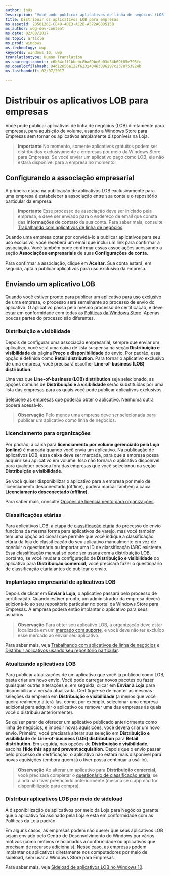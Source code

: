 ```yaml
---
author: jnHs
Description: "Você pode publicar aplicativos de linha de negócios (LOB) diretamente para empresas, para aquisição de volume, usando a Windows Store para Empresas sem tornar os aplicativos amplamente disponíveis na Loja."
title: Distribuir os aplicativos LOB para empresas
ms.assetid: 2050126E-CE49-4DE3-AC2B-A572AC895158
ms.author: wdg-dev-content
ms.date: 02/08/2017
ms.topic: article
ms.prod: windows
ms.technology: uwp
keywords: windows 10, uwp
translationtype: Human Translation
ms.sourcegitcommit: c6b64cff1bbebc8ba69bc6e03d34b69f85e798fc
ms.openlocfilehash: 94d12656a122f623240463886297c2378753924b
ms.lasthandoff: 02/07/2017

---
```


# <a name="distribute-lob-apps-to-enterprises"></a>Distribuir os aplicativos LOB para empresas


Você pode publicar aplicativos de linha de negócios (LOB) diretamente para empresas, para aquisição de volume, usando a Windows Store para Empresas sem tornar os aplicativos amplamente disponíveis na Loja.

> **Importante**  No momento, somente aplicativos gratuitos podem ser distribuídos exclusivamente a empresas por meio da Windows Store para Empresas. Se você enviar um aplicativo pago como LOB, ele não estará disponível para a empresa no momento. 

## <a name="setting-up-the-enterprise-association"></a>Configurando a associação empresarial


A primeira etapa na publicação de aplicativos LOB exclusivamente para uma empresa é estabelecer a associação entre sua conta e o repositório particular da empresa.

> **Importante**  Esse processo de associação deve ser iniciado pela empresa, e deve ser enviado para o endereço de email que consta das **Informações de contato** da sua conta. Para saber mais, consulte [Trabalhando com aplicativos de linha de negócios](http://go.microsoft.com/fwlink/p/?LinkId=698846).

Quando uma empresa optar por convidá-lo a publicar aplicativos para seu uso exclusivo, você receberá um email que inclui um link para confirmar a associação. Você também pode confirmar essas associações acessando a seção **Associações empresariais** de suas **Configurações de conta**.

Para confirmar a associação, clique em **Aceitar**. Sua conta estará, em seguida, apta a publicar aplicativos para uso exclusivo da empresa.

## <a name="submitting-an-lob-app"></a>Enviando um aplicativo LOB


Quando você estiver pronto para publicar um aplicativo para uso exclusivo de uma empresa, o processo será semelhante ao processo de envio do aplicativo. O aplicativo passa pelo mesmo processo de certificação, e deve estar em conformidade com todas as [Políticas da Windows Store](https://msdn.microsoft.com/library/windows/apps/dn764944). Apenas poucas partes do processo são diferentes.

### <a name="distribution-and-visibility"></a>Distribuição e visibilidade

Depois de configurar uma associação empresarial, sempre que enviar um aplicativo, você verá uma caixa de lista suspensa na seção **Distribuição e visibilidade** da página **Preço e disponibilidade** do envio. Por padrão, essa opção é definida como **Retail distribution**. Para tornar o aplicativo exclusivo de uma empresa, você precisará escolher **Line-of-business (LOB) distribution**.

Uma vez que **Line-of-business (LOB) distribution** seja selecionado, as opções comuns de **Distribuição e a visibilidade** serão substituídas por uma lista das empresas para as quais você pode publicar aplicativos exclusivos.

Selecione as empresas que poderão obter o aplicativo. Nenhuma outra poderá acessá-lo.

> **Observação**  Pelo menos uma empresa deve ser selecionada para publicar um aplicativo como linha de negócios.

### <a name="organizational-licensing"></a>Licenciamento para organizações

Por padrão, a caixa para **licenciamento por volume gerenciado pela Loja (online)** é marcada quando você envia um aplicativo. Na publicação de aplicativos LOB, essa caixa deve ser marcada, para que a empresa possa adquirir seu aplicativo em volume. Isso não tornará o aplicativo disponível para qualquer pessoa fora das empresas que você selecionou na seção **Distribuição e visibilidade**.

Se você quiser disponibilizar o aplicativo para a empresa por meio de licenciamento desconectado (offline), poderá marcar também a caixa **Licenciamento desconectado (offline)**.

Para saber mais, consulte [Opções de licenciamento para organizações](organizational-licensing.md).

### <a name="age-ratings"></a>Classificações etárias
Para aplicativos LOB, a etapa de [classificação etária](age-ratings.md) do processo de envio funciona da mesma forma para aplicativos de varejo, mas você também tem uma opção adicional que permite que você indique a classificação etária da loja de classificação do seu aplicativo manualmente em vez de concluir o questionário ou importar uma ID de classificação IARC existente. Essa classificação manual só pode ser usada com a distribuição LOB, portanto, se você mudar a configuração de **Distribuição e visibilidade** do aplicativo para **Distribuição comercial**, você precisará fazer o questionário de classificação etária antes de publicar o envio.

### <a name="enterprise-deployment-of-lob-apps"></a>Implantação empresarial de aplicativos LOB

Depois de clicar em **Enviar à Loja**, o aplicativo passará pelo processo de certificação. Quando estiver pronto, um administrador da empresa deverá adicioná-lo ao seu repositório particular no portal da Windows Store para Empresas. A empresa poderá então implantar o aplicativo para seus usuários.

> **Observação** Para obter seu aplicativo LOB, a organização deve estar localizada em um [mercado com suporte](https://technet.microsoft.com/itpro/windows/whats-new/windows-store-for-business-overview#supported-markets), e você deve não ter excluído esse mercado ao enviar seu aplicativo. 

Para saber mais, veja [Trabalhando com aplicativos de linha de negócios](http://go.microsoft.com/fwlink/p/?LinkId=698846) e [Distribuir aplicativos usando seu repositório particular](http://go.microsoft.com/fwlink/p/?LinkId=698847).

### <a name="updating-lob-apps"></a>Atualizando aplicativos LOB

Para publicar atualizações de um aplicativo que você já publicou como LOB, basta criar um novo envio. Você pode carregar novos pacotes ou fazer quaisquer outras alterações e, em seguida, clicar em **Enviar à Loja** para disponibilizar a versão atualizada. Certifique-se de manter as mesmas seleções da empresa em **Distribuição e visibilidade** (a menos que você queira realmente alterá-las, como, por exemplo, selecionar uma empresa adicional para adquirir o aplicativo ou remover uma das empresas às quais você o distribuiu anteriormente).

Se quiser parar de oferecer um aplicativo publicado anteriormente como linha de negócios, e impedir novas aquisições, você deverá criar um novo envio. Primeiro, você precisará alterar sua seleção em **Distribuição e visibilidade** de **Line-of-business (LOB) distribution** para **Retail distribution**. Em seguida, nas opções de **Distribuição e visibilidade**, escolha **Hide this app and prevent acquisition**. Depois que o envio passar pelo processo de certificação, o aplicativo não estará mais disponível para novas aquisições (embora quem já o tiver possa continuar a usá-lo).

> **Observação** Ao alterar um aplicativo para **Distribuição comercial**, você precisará completar o [questionário de classificação etária](age-ratings.md), se ainda não tiver preenchido anteriormente (mesmo se o app não for disponibilizado para compra).

### <a name="distributing-lob-apps-through-sideloading"></a>Distribuir aplicativos LOB por meio de sideload

A disponibilização de aplicativos por meio da Loja para Negócios garante que o aplicativo foi assinado pela Loja e está em conformidade com as Políticas da Loja padrão.

Em alguns casos, as empresas podem não querer que seus aplicativos LOB sejam enviado pelo Centro de Desenvolvimento do Windows por vários motivos (como motivos relacionados a conformidade ou aplicativos que precisam de recursos adicionais). Nesse caso, as empresas podem implantar os aplicativos diretamente nos computadores por meio de sideload, sem usar a Windows Store para Empresas.

Para saber mais, veja [Sideload de aplicativos LOB no Windows 10](http://go.microsoft.com/fwlink/p/?LinkId=623433).

 

 





